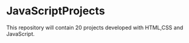 # JavaScriptProjects
This repository will contain 20 projects
developed with HTML,CSS and JavaScript.
